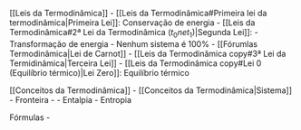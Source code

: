 [[Leis da Termodinâmica]]
	- [[Leis da Termodinâmica#Primeira lei da termodinâmica|Primeira Lei]]: Conservação de energia
	- [[Leis da Termodinâmica#2ª Lei da Termodinâmica ($t_0 ne t_1$)|Segunda Lei]]: 
		- Transformação de energia
		- Nenhum sistema é 100%
		- [[Fórumlas Termodinâmica|Lei de Carnot]]
	- [[Leis da Termodinâmica copy#3ª Lei da Termidinâmica|Terceira Lei]]
	- [[Leis da Termodinâmica copy#Lei 0 (Equilíbrio térmico)|Lei Zero]]: Equilíbrio térmico

[[Conceitos da Termodinâmica]]
	- [[Conceitos da Termodinâmica|Sistema]]
	- Fronteira
	- 
	- Entalpia
	- Entropia

Fórmulas
	- 